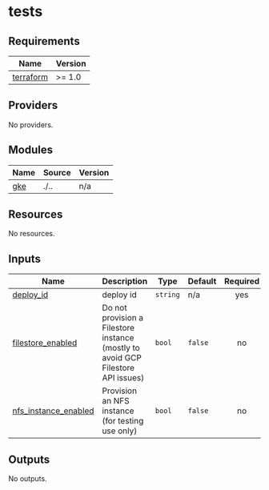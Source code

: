 # tests

<!-- BEGINNING OF PRE-COMMIT-TERRAFORM DOCS HOOK -->
## Requirements

| Name | Version |
|------|---------|
| <a name="requirement_terraform"></a> [terraform](#requirement\_terraform) | >= 1.0 |

## Providers

No providers.

## Modules

| Name | Source | Version |
|------|--------|---------|
| <a name="module_gke"></a> [gke](#module\_gke) | ./.. | n/a |

## Resources

No resources.

## Inputs

| Name | Description | Type | Default | Required |
|------|-------------|------|---------|:--------:|
| <a name="input_deploy_id"></a> [deploy\_id](#input\_deploy\_id) | deploy id | `string` | n/a | yes |
| <a name="input_filestore_enabled"></a> [filestore\_enabled](#input\_filestore\_enabled) | Do not provision a Filestore instance (mostly to avoid GCP Filestore API issues) | `bool` | `false` | no |
| <a name="input_nfs_instance_enabled"></a> [nfs\_instance\_enabled](#input\_nfs\_instance\_enabled) | Provision an NFS instance (for testing use only) | `bool` | `false` | no |

## Outputs

No outputs.
<!-- END OF PRE-COMMIT-TERRAFORM DOCS HOOK -->
